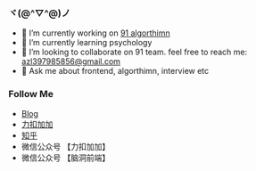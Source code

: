 ### ヾ(@^▽^@)ノ

- 🔭 I’m currently working on  [91 algorthimn](https://lucifer.ren/blog/2020/05/25/91-algo2/)
- 🌱 I’m currently learning psychology
- 👯 I’m looking to collaborate on 91 team. feel free to reach me: azl397985856@gmail.com
- 💬 Ask me about frontend, algorthimn, interview etc


###  Follow Me

- [Blog](https://lucifer.ren/blog/)
- [力扣加加](http://leetcode-solution.cn/) 
- [知乎](https://www.zhihu.com/people/lu-xiao-13-70)
- 微信公众号 【力扣加加】
- 微信公众号 【脑洞前端】


